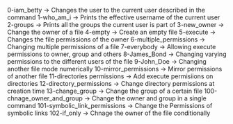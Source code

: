 0-iam_betty -> Changes the user to the current user described in the command
1-who_am_i -> Prints the effective username of the current user
2-groups -> Prints all the groups the current user is part of
3-new_owner -> Change the owner of a file
4-empty -> Create an empty file
5-execute -> Changes the file permissions of the owner
6-multiple_permissions -> Changing multiple permissions of a file
7-everybody -> Allowing execute permissions to owner, group and others
8-James_Bond -> Changing varying permissions to the different users of the file
9-John_Doe -> Changing another file mode numerically
10-mirror_permissions -> Mirror permissions of another file
11-directories permissions -> Add execute permisiions on directories
12-directory_permissions -> Change directory permissions at creation time
13-change_group -> Change the group of a certain file
100-chnage_owner_and_group -> Change the owner and group in a single command
101-symbolic_link_permissions -> Change the Permissions of symbolic links
102-if_only -> Chnage the owner of the file conditionally
